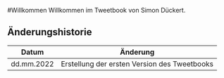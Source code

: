 #Willkommen
Willkommen im Tweetbook von Simon Dückert.

## Änderungshistorie
| Datum       | Änderung |
| -----       | -------- |
| dd.mm.2022  | Erstellung der ersten Version des Tweetbooks |
